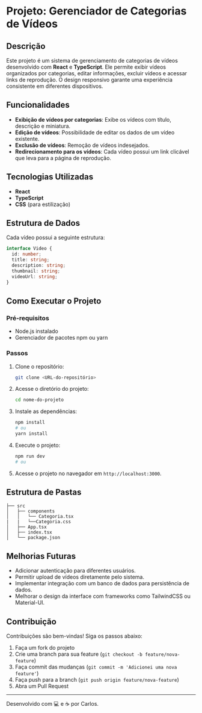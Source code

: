 # Projeto: Gerenciador de Categorias de Vídeos

## Descrição

Este projeto é um sistema de gerenciamento de categorias de vídeos desenvolvido com **React** e **TypeScript**. Ele permite exibir vídeos organizados por categorias, editar informações, excluir vídeos e acessar links de reprodução. O design responsivo garante uma experiência consistente em diferentes dispositivos.

## Funcionalidades

- **Exibição de vídeos por categorias**: Exibe os vídeos com título, descrição e miniatura.
- **Edição de vídeos**: Possibilidade de editar os dados de um vídeo existente.
- **Exclusão de vídeos**: Remoção de vídeos indesejados.
- **Redirecionamento para os vídeos**: Cada vídeo possui um link clicável que leva para a página de reprodução.

## Tecnologias Utilizadas

- **React**
- **TypeScript**
- **CSS** (para estilização)

## Estrutura de Dados

Cada vídeo possui a seguinte estrutura:

```typescript
interface Video {
  id: number;
  title: string;
  description: string;
  thumbnail: string;
  videoUrl: string;
}
```

## Como Executar o Projeto

### Pré-requisitos

- Node.js instalado
- Gerenciador de pacotes npm ou yarn

### Passos

1. Clone o repositório:
   ```bash
   git clone <URL-do-repositório>
   ```

2. Acesse o diretório do projeto:
   ```bash
   cd nome-do-projeto
   ```

3. Instale as dependências:
   ```bash
   npm install
   # ou
   yarn install
   ```

4. Execute o projeto:
   ```bash
   npm run dev
   # ou
   ```

5. Acesse o projeto no navegador em `http://localhost:3000`.

## Estrutura de Pastas

```
├── src
│   ├── components
│   │   └── Categoria.tsx
|   |   └──Categoria.css
│   ├── App.tsx
│   ├── index.tsx
│   └── package.json
```

## Melhorias Futuras

- Adicionar autenticação para diferentes usuários.
- Permitir upload de vídeos diretamente pelo sistema.
- Implementar integração com um banco de dados para persistência de dados.
- Melhorar o design da interface com frameworks como TailwindCSS ou Material-UI.

## Contribuição

Contribuições são bem-vindas! Siga os passos abaixo:

1. Faça um fork do projeto
2. Crie uma branch para sua feature (`git checkout -b feature/nova-feature`)
3. Faça commit das mudanças (`git commit -m 'Adicionei uma nova feature'`)
4. Faça push para a branch (`git push origin feature/nova-feature`)
5. Abra um Pull Request

---

Desenvolvido com 💻 e ☕ por Carlos.
